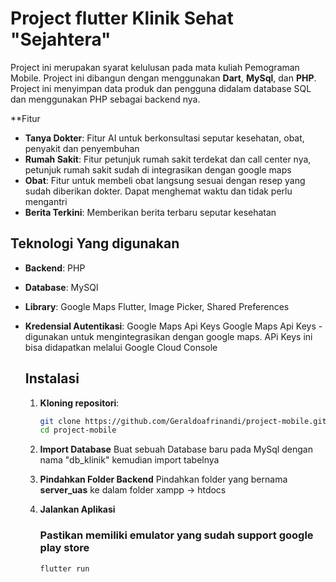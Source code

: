 # Project flutter Klinik Sehat "Sejahtera"

Project ini merupakan syarat kelulusan pada mata kuliah Pemograman Mobile. Project ini dibangun dengan menggunakan **Dart**, **MySql**, dan **PHP**. Project ini menyimpan data produk dan pengguna didalam database SQL dan menggunakan PHP sebagai backend nya.

**Fitur
- **Tanya Dokter**: Fitur AI untuk berkonsultasi seputar kesehatan, obat, penyakit dan penyembuhan
- **Rumah Sakit**: Fitur petunjuk rumah sakit terdekat dan call center nya, petunjuk rumah sakit sudah di integrasikan dengan google maps
-  **Obat**: Fitur untuk membeli obat langsung sesuai dengan resep yang sudah diberikan dokter. Dapat menghemat waktu dan tidak perlu mengantri
-  **Berita Terkini**: Memberikan berita terbaru seputar kesehatan

## Teknologi Yang digunakan
- **Backend**: PHP
- **Database**: MySQl
- **Library**: Google Maps Flutter, Image Picker, Shared Preferences
- **Kredensial Autentikasi**: Google Maps Api Keys  Google Maps Api Keys - digunakan untuk mengintegrasikan dengan google maps. APi Keys ini bisa didapatkan melalui Google Cloud Console

  ## Instalasi
  1. **Kloning repositori**:
     ```bash
     git clone https://github.com/Geraldoafrinandi/project-mobile.git
     cd project-mobile
     ```
  2. **Import Database**
     Buat sebuah Database baru pada MySql dengan nama "db_klinik" kemudian import tabelnya
     
  4. **Pindahkan Folder Backend**
     Pindahkan folder yang bernama **server_uas** ke dalam folder xampp -> htdocs

  5. **Jalankan Aplikasi**
     ### Pastikan memiliki emulator yang sudah support google play store
     ```bash
     flutter run
     ```
